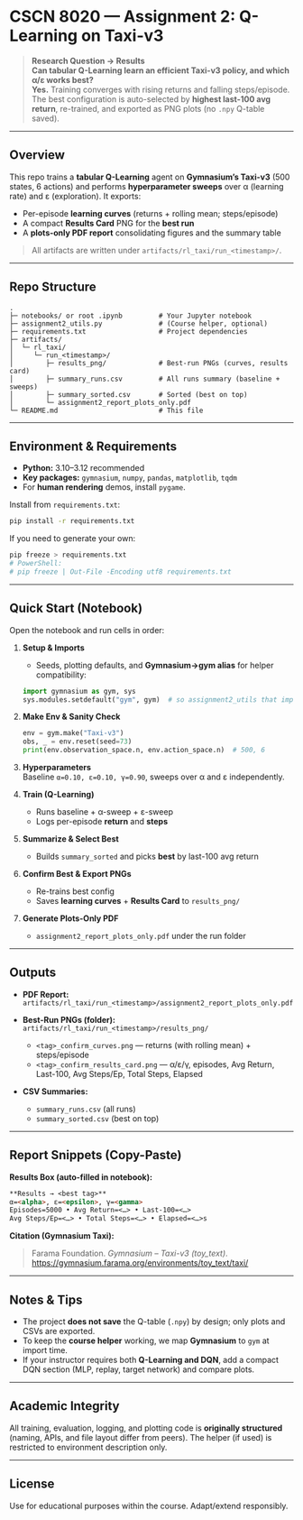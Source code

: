 # CSCN 8020 — Assignment 2: Q-Learning on Taxi-v3

> **Research Question → Results**  
> **Can tabular Q-Learning learn an efficient Taxi-v3 policy, and which α/ε works best?**  
> **Yes.** Training converges with rising returns and falling steps/episode. The best configuration is auto-selected by **highest last-100 avg return**, re-trained, and exported as PNG plots (no `.npy` Q-table saved).

---

## Overview

This repo trains a **tabular Q-Learning** agent on **Gymnasium’s Taxi-v3** (500 states, 6 actions) and performs **hyperparameter sweeps** over α (learning rate) and ε (exploration). It exports:
- Per-episode **learning curves** (returns + rolling mean; steps/episode)
- A compact **Results Card** PNG for the **best run**
- A **plots-only PDF report** consolidating figures and the summary table

> All artifacts are written under `artifacts/rl_taxi/run_<timestamp>/`.

---

## Repo Structure

```
.
├─ notebooks/ or root .ipynb         # Your Jupyter notebook
├─ assignment2_utils.py              # (Course helper, optional)
├─ requirements.txt                  # Project dependencies
├─ artifacts/
│  └─ rl_taxi/
│     └─ run_<timestamp>/
│        ├─ results_png/             # Best-run PNGs (curves, results card)
│        ├─ summary_runs.csv         # All runs summary (baseline + sweeps)
│        ├─ summary_sorted.csv       # Sorted (best on top)
│        └─ assignment2_report_plots_only.pdf
└─ README.md                         # This file
```

---

## Environment & Requirements

- **Python:** 3.10–3.12 recommended  
- **Key packages:** `gymnasium`, `numpy`, `pandas`, `matplotlib`, `tqdm`  
- For **human rendering** demos, install `pygame`.

Install from `requirements.txt`:
```bash
pip install -r requirements.txt
```

If you need to generate your own:
```bash
pip freeze > requirements.txt
# PowerShell:
# pip freeze | Out-File -Encoding utf8 requirements.txt
```

---

## Quick Start (Notebook)

Open the notebook and run cells in order:

1) **Setup & Imports**  
   - Seeds, plotting defaults, and **Gymnasium→gym alias** for helper compatibility:
   ```python
   import gymnasium as gym, sys
   sys.modules.setdefault("gym", gym)  # so assignment2_utils that imports 'gym' still works
   ```

2) **Make Env & Sanity Check**
   ```python
   env = gym.make("Taxi-v3")
   obs, _ = env.reset(seed=73)
   print(env.observation_space.n, env.action_space.n)  # 500, 6
   ```

3) **Hyperparameters**  
   Baseline `α=0.10, ε=0.10, γ=0.90`, sweeps over α and ε independently.

4) **Train (Q-Learning)**  
   - Runs baseline + α-sweep + ε-sweep  
   - Logs per-episode **return** and **steps**

5) **Summarize & Select Best**  
   - Builds `summary_sorted` and picks **best** by last-100 avg return

6) **Confirm Best & Export PNGs**  
   - Re-trains best config  
   - Saves **learning curves** + **Results Card** to `results_png/`

7) **Generate Plots-Only PDF**  
   - `assignment2_report_plots_only.pdf` under the run folder

---

## Outputs

- **PDF Report:**  
  `artifacts/rl_taxi/run_<timestamp>/assignment2_report_plots_only.pdf`

- **Best-Run PNGs (folder):**  
  `artifacts/rl_taxi/run_<timestamp>/results_png/`  
  - `<tag>_confirm_curves.png` — returns (with rolling mean) + steps/episode  
  - `<tag>_confirm_results_card.png` — α/ε/γ, episodes, Avg Return, Last-100, Avg Steps/Ep, Total Steps, Elapsed

- **CSV Summaries:**  
  - `summary_runs.csv` (all runs)  
  - `summary_sorted.csv` (best on top)

---

## Report Snippets (Copy-Paste)

**Results Box (auto-filled in notebook):**
```markdown
**Results → <best tag>**  
α=<alpha>, ε=<epsilon>, γ=<gamma>  
Episodes=5000 • Avg Return=<…> • Last-100=<…>  
Avg Steps/Ep=<…> • Total Steps=<…> • Elapsed=<…>s
```

**Citation (Gymnasium Taxi):**  
> Farama Foundation. *Gymnasium – Taxi-v3 (toy_text)*. https://gymnasium.farama.org/environments/toy_text/taxi/

---

## Notes & Tips

- The project **does not save** the Q-table (`.npy`) by design; only plots and CSVs are exported.  
- To keep the **course helper** working, we map **Gymnasium** to `gym` at import time.  
- If your instructor requires both **Q-Learning and DQN**, add a compact DQN section (MLP, replay, target network) and compare plots.

---

## Academic Integrity

All training, evaluation, logging, and plotting code is **originally structured** (naming, APIs, and file layout differ from peers). The helper (if used) is restricted to environment description only.

---

## License

Use for educational purposes within the course. Adapt/extend responsibly.
